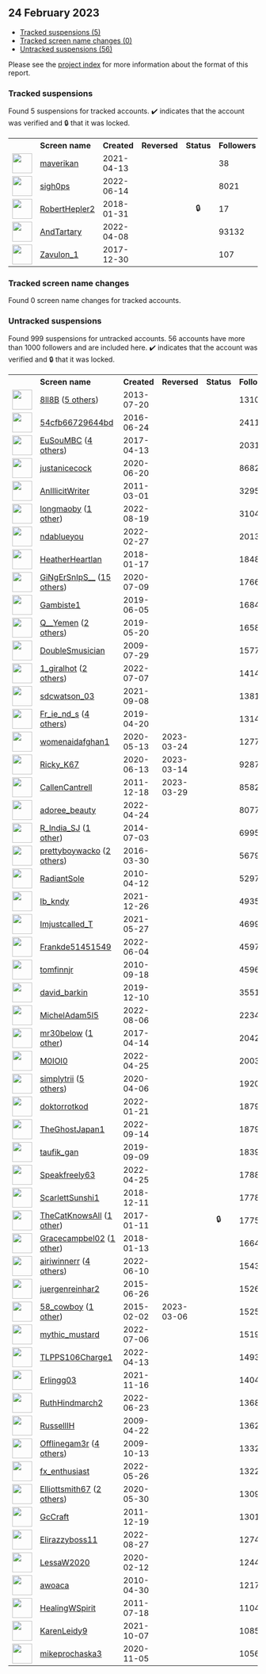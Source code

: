 ## 24 February 2023

* [Tracked suspensions (5)](#tracked-suspensions)
* [Tracked screen name changes (0)](#tracked-screen-name-changes)
* [Untracked suspensions (56)](#untracked-suspensions)

Please see the [project index](https://github.com/travisbrown/twitter-watch) for more information about the format of this report.

### Tracked suspensions

Found 5 suspensions for tracked accounts.
  ✔️ indicates that the account was verified and 🔒 that it was locked.

<table>
    <tr>
        <th></th>
        <th align="left">Screen name</th>
        <th align="left">Created</th>
        <th align="left">Reversed</th>
        <th align="left">Status</th>
        <th align="left">Followers</th>
        <th align="left">Ranking</th></tr>
    </tr>
        <tr>
            <td><a href="https://twitter.com/intent/user?user_id=1382025967942692867">
                <img src="https://pbs.twimg.com/profile_images/1520127096508620801/npNcCjgE_normal.jpg" width="40px" height="40px" align="center"/></a>
            </td>
            <td>
                <a href="https://twitter.com/maverikan">maverikan</a></td>
            <td>2021-04-13</td>
            <td></td>
            <td align="center"></td>
            <td>38</td>
            <td>7053</td>
        </tr>
        <tr>
            <td><a href="https://twitter.com/intent/user?user_id=1536583347832385536">
                <img src="https://pbs.twimg.com/profile_images/1537411046436003841/hcL3PPGm_normal.jpg" width="40px" height="40px" align="center"/></a>
            </td>
            <td>
                <a href="https://twitter.com/sigh0ps">sigh0ps</a></td>
            <td>2022-06-14</td>
            <td></td>
            <td align="center"></td>
            <td>8021</td>
            <td>40331</td>
        </tr>
        <tr>
            <td><a href="https://twitter.com/intent/user?user_id=958814948238544897">
                <img src="https://pbs.twimg.com/profile_images/1593236329734852610/bSP3iIRt_normal.jpg" width="40px" height="40px" align="center"/></a>
            </td>
            <td>
                <a href="https://twitter.com/RobertHepler2">RobertHepler2</a></td>
            <td>2018-01-31</td>
            <td></td>
            <td align="center">🔒</td>
            <td>17</td>
            <td>46498</td>
        </tr>
        <tr>
            <td><a href="https://twitter.com/intent/user?user_id=1512283012595171329">
                <img src="https://pbs.twimg.com/profile_images/1545636530294853634/eIAknlpD_normal.jpg" width="40px" height="40px" align="center"/></a>
            </td>
            <td>
                <a href="https://twitter.com/AndTartary">AndTartary</a></td>
            <td>2022-04-08</td>
            <td></td>
            <td align="center"></td>
            <td>93132</td>
            <td>50252</td>
        </tr>
        <tr>
            <td><a href="https://twitter.com/intent/user?user_id=947109538334986241">
                <img src="https://pbs.twimg.com/profile_images/1586069774869618696/BILSbAna_normal.jpg" width="40px" height="40px" align="center"/></a>
            </td>
            <td>
                <a href="https://twitter.com/Zavulon_1">Zavulon_1</a></td>
            <td>2017-12-30</td>
            <td></td>
            <td align="center"></td>
            <td>107</td>
            <td>83148</td>
        </tr></table>

### Tracked screen name changes

Found 0 screen name changes for tracked accounts.

### Untracked suspensions

Found 999 suspensions for untracked accounts.
56 accounts have more than 1000 followers and are included here.
  ✔️ indicates that the account was verified and 🔒 that it was locked.

<table>
    <tr>
        <th></th>
        <th align="left">Screen name</th>
        <th align="left">Created</th>
        <th align="left">Reversed</th>
        <th align="left">Status</th>
        <th align="left">Followers</th>
    </tr>
        <tr>
            <td><a href="https://twitter.com/intent/user?user_id=1608220916">
                <img src="https://pbs.twimg.com/profile_images/1547054889120980993/FK8BC96J_normal.jpg" width="40px" height="40px" align="center"/></a>
            </td>
            <td>
                <a href="https://twitter.com/8ll8B">8ll8B</a>&nbsp;(<a href="https://api.memory.lol/v1/tw/id/1608220916">5 others</a>)&nbsp;</td>
            <td>2013-07-20</td>
            <td></td>
            <td align="center"></td>
            <td>1310927</td>
        </tr>
        <tr>
            <td><a href="https://twitter.com/intent/user?user_id=746256811024596992">
                <img src="https://pbs.twimg.com/profile_images/1559580455934087169/zZ00zx8n_normal.jpg" width="40px" height="40px" align="center"/></a>
            </td>
            <td>
                <a href="https://twitter.com/54cfb66729644bd">54cfb66729644bd</a></td>
            <td>2016-06-24</td>
            <td></td>
            <td align="center"></td>
            <td>241110</td>
        </tr>
        <tr>
            <td><a href="https://twitter.com/intent/user?user_id=852352465525776384">
                <img src="https://pbs.twimg.com/profile_images/1493300600016146442/tWjIyzip_normal.jpg" width="40px" height="40px" align="center"/></a>
            </td>
            <td>
                <a href="https://twitter.com/EuSouMBC">EuSouMBC</a>&nbsp;(<a href="https://api.memory.lol/v1/tw/id/852352465525776384">4 others</a>)&nbsp;</td>
            <td>2017-04-13</td>
            <td></td>
            <td align="center"></td>
            <td>203143</td>
        </tr>
        <tr>
            <td><a href="https://twitter.com/intent/user?user_id=1274366525072236544">
                <img src="https://pbs.twimg.com/profile_images/1598852197403357184/2tMs-u0A_normal.jpg" width="40px" height="40px" align="center"/></a>
            </td>
            <td>
                <a href="https://twitter.com/justanicecock">justanicecock</a></td>
            <td>2020-06-20</td>
            <td></td>
            <td align="center"></td>
            <td>86828</td>
        </tr>
        <tr>
            <td><a href="https://twitter.com/intent/user?user_id=259123499">
                <img src="https://pbs.twimg.com/profile_images/1569967604680347649/VYpSQBrh_normal.jpg" width="40px" height="40px" align="center"/></a>
            </td>
            <td>
                <a href="https://twitter.com/AnIllicitWriter">AnIllicitWriter</a></td>
            <td>2011-03-01</td>
            <td></td>
            <td align="center"></td>
            <td>32957</td>
        </tr>
        <tr>
            <td><a href="https://twitter.com/intent/user?user_id=1560643590438924294">
                <img src="https://pbs.twimg.com/profile_images/1594910600068358144/uriIC6v-_normal.jpg" width="40px" height="40px" align="center"/></a>
            </td>
            <td>
                <a href="https://twitter.com/longmaoby">longmaoby</a>&nbsp;(<a href="https://api.memory.lol/v1/tw/id/1560643590438924294">1 other</a>)&nbsp;</td>
            <td>2022-08-19</td>
            <td></td>
            <td align="center"></td>
            <td>31043</td>
        </tr>
        <tr>
            <td><a href="https://twitter.com/intent/user?user_id=1497892623847419906">
                <img src="https://pbs.twimg.com/profile_images/1597058759888887809/zfA6ZG7n_normal.jpg" width="40px" height="40px" align="center"/></a>
            </td>
            <td>
                <a href="https://twitter.com/ndablueyou">ndablueyou</a></td>
            <td>2022-02-27</td>
            <td></td>
            <td align="center"></td>
            <td>20130</td>
        </tr>
        <tr>
            <td><a href="https://twitter.com/intent/user?user_id=953481837829083136">
                <img src="https://pbs.twimg.com/profile_images/1392579451897225224/fpysKSmK_normal.jpg" width="40px" height="40px" align="center"/></a>
            </td>
            <td>
                <a href="https://twitter.com/HeatherHeartlan">HeatherHeartlan</a></td>
            <td>2018-01-17</td>
            <td></td>
            <td align="center"></td>
            <td>18488</td>
        </tr>
        <tr>
            <td><a href="https://twitter.com/intent/user?user_id=1281309833963110400">
                <img src="https://pbs.twimg.com/profile_images/1598416706443026432/4mWXjdBk_normal.jpg" width="40px" height="40px" align="center"/></a>
            </td>
            <td>
                <a href="https://twitter.com/GiNgErSnIpS__">GiNgErSnIpS__</a>&nbsp;(<a href="https://api.memory.lol/v1/tw/id/1281309833963110400">15 others</a>)&nbsp;</td>
            <td>2020-07-09</td>
            <td></td>
            <td align="center"></td>
            <td>17662</td>
        </tr>
        <tr>
            <td><a href="https://twitter.com/intent/user?user_id=1136370591517290496">
                <img src="https://pbs.twimg.com/profile_images/1495032261594464256/IknQq7Uy_normal.jpg" width="40px" height="40px" align="center"/></a>
            </td>
            <td>
                <a href="https://twitter.com/Gambiste1">Gambiste1</a></td>
            <td>2019-06-05</td>
            <td></td>
            <td align="center"></td>
            <td>16840</td>
        </tr>
        <tr>
            <td><a href="https://twitter.com/intent/user?user_id=1130590637001191424">
                <img src="https://pbs.twimg.com/profile_images/1472993959874117635/uDQN_8uj_normal.jpg" width="40px" height="40px" align="center"/></a>
            </td>
            <td>
                <a href="https://twitter.com/Q__Yemen">Q__Yemen</a>&nbsp;(<a href="https://api.memory.lol/v1/tw/id/1130590637001191424">2 others</a>)&nbsp;</td>
            <td>2019-05-20</td>
            <td></td>
            <td align="center"></td>
            <td>16586</td>
        </tr>
        <tr>
            <td><a href="https://twitter.com/intent/user?user_id=61158356">
                <img src="https://pbs.twimg.com/profile_images/1553644566737215490/C_4SaqWq_normal.jpg" width="40px" height="40px" align="center"/></a>
            </td>
            <td>
                <a href="https://twitter.com/DoubleSmusician">DoubleSmusician</a></td>
            <td>2009-07-29</td>
            <td></td>
            <td align="center"></td>
            <td>15779</td>
        </tr>
        <tr>
            <td><a href="https://twitter.com/intent/user?user_id=1545020659528376320">
                <img src="https://pbs.twimg.com/profile_images/1585241618264694784/6I-Yttkt_normal.jpg" width="40px" height="40px" align="center"/></a>
            </td>
            <td>
                <a href="https://twitter.com/1_giralhot">1_giralhot</a>&nbsp;(<a href="https://api.memory.lol/v1/tw/id/1545020659528376320">2 others</a>)&nbsp;</td>
            <td>2022-07-07</td>
            <td></td>
            <td align="center"></td>
            <td>14145</td>
        </tr>
        <tr>
            <td><a href="https://twitter.com/intent/user?user_id=1435585084199997441">
                <img src="https://pbs.twimg.com/profile_images/1585318030363574281/QbSyyNGO_normal.jpg" width="40px" height="40px" align="center"/></a>
            </td>
            <td>
                <a href="https://twitter.com/sdcwatson_03">sdcwatson_03</a></td>
            <td>2021-09-08</td>
            <td></td>
            <td align="center"></td>
            <td>13814</td>
        </tr>
        <tr>
            <td><a href="https://twitter.com/intent/user?user_id=1119719182088773634">
                <img src="https://pbs.twimg.com/profile_images/1529346276059402240/WrYdLNe3_normal.jpg" width="40px" height="40px" align="center"/></a>
            </td>
            <td>
                <a href="https://twitter.com/Fr_ie_nd_s">Fr_ie_nd_s</a>&nbsp;(<a href="https://api.memory.lol/v1/tw/id/1119719182088773634">4 others</a>)&nbsp;</td>
            <td>2019-04-20</td>
            <td></td>
            <td align="center"></td>
            <td>13146</td>
        </tr>
        <tr>
            <td><a href="https://twitter.com/intent/user?user_id=1260511336674611200">
                <img src="https://pbs.twimg.com/profile_images/1564378393298231296/Scm3w27H_normal.jpg" width="40px" height="40px" align="center"/></a>
            </td>
            <td>
                <a href="https://twitter.com/womenaidafghan1">womenaidafghan1</a></td>
            <td>2020-05-13</td>
            <td>2023-03-24</td>
            <td align="center"></td>
            <td>12776</td>
        </tr>
        <tr>
            <td><a href="https://twitter.com/intent/user?user_id=1271823336402755584">
                <img src="https://pbs.twimg.com/profile_images/1524391450208878592/ForGKWzd_normal.jpg" width="40px" height="40px" align="center"/></a>
            </td>
            <td>
                <a href="https://twitter.com/Ricky_K67">Ricky_K67</a></td>
            <td>2020-06-13</td>
            <td>2023-03-14</td>
            <td align="center"></td>
            <td>9287</td>
        </tr>
        <tr>
            <td><a href="https://twitter.com/intent/user?user_id=439791314">
                <img src="https://pbs.twimg.com/profile_images/549500079011135488/g-IWHRJu_normal.jpeg" width="40px" height="40px" align="center"/></a>
            </td>
            <td>
                <a href="https://twitter.com/CallenCantrell">CallenCantrell</a></td>
            <td>2011-12-18</td>
            <td>2023-03-29</td>
            <td align="center"></td>
            <td>8582</td>
        </tr>
        <tr>
            <td><a href="https://twitter.com/intent/user?user_id=1518048727105253376">
                <img src="https://pbs.twimg.com/profile_images/1518050018313256960/Mgxh2FiS_normal.jpg" width="40px" height="40px" align="center"/></a>
            </td>
            <td>
                <a href="https://twitter.com/adoree_beauty">adoree_beauty</a></td>
            <td>2022-04-24</td>
            <td></td>
            <td align="center"></td>
            <td>8077</td>
        </tr>
        <tr>
            <td><a href="https://twitter.com/intent/user?user_id=2601002334">
                <img src="https://pbs.twimg.com/profile_images/1305421667578118144/E2M6Vw_h_normal.jpg" width="40px" height="40px" align="center"/></a>
            </td>
            <td>
                <a href="https://twitter.com/R_India_SJ">R_India_SJ</a>&nbsp;(<a href="https://api.memory.lol/v1/tw/id/2601002334">1 other</a>)&nbsp;</td>
            <td>2014-07-03</td>
            <td></td>
            <td align="center"></td>
            <td>6995</td>
        </tr>
        <tr>
            <td><a href="https://twitter.com/intent/user?user_id=715291958080643073">
                <img src="https://pbs.twimg.com/profile_images/1598730307242541057/k3oiln3F_normal.jpg" width="40px" height="40px" align="center"/></a>
            </td>
            <td>
                <a href="https://twitter.com/prettyboywacko">prettyboywacko</a>&nbsp;(<a href="https://api.memory.lol/v1/tw/id/715291958080643073">2 others</a>)&nbsp;</td>
            <td>2016-03-30</td>
            <td></td>
            <td align="center"></td>
            <td>5679</td>
        </tr>
        <tr>
            <td><a href="https://twitter.com/intent/user?user_id=132070126">
                <img src="https://pbs.twimg.com/profile_images/1174094351116460032/-6te1Idy_normal.jpg" width="40px" height="40px" align="center"/></a>
            </td>
            <td>
                <a href="https://twitter.com/RadiantSole">RadiantSole</a></td>
            <td>2010-04-12</td>
            <td></td>
            <td align="center"></td>
            <td>5297</td>
        </tr>
        <tr>
            <td><a href="https://twitter.com/intent/user?user_id=1474975608102920192">
                <img src="https://pbs.twimg.com/profile_images/1474976914519597058/Ft6QSumt_normal.jpg" width="40px" height="40px" align="center"/></a>
            </td>
            <td>
                <a href="https://twitter.com/Ib_kndy">Ib_kndy</a></td>
            <td>2021-12-26</td>
            <td></td>
            <td align="center"></td>
            <td>4935</td>
        </tr>
        <tr>
            <td><a href="https://twitter.com/intent/user?user_id=1397980097156550663">
                <img src="https://pbs.twimg.com/profile_images/1470755338991382538/ILuQy5Vf_normal.jpg" width="40px" height="40px" align="center"/></a>
            </td>
            <td>
                <a href="https://twitter.com/Imjustcalled_T">Imjustcalled_T</a></td>
            <td>2021-05-27</td>
            <td></td>
            <td align="center"></td>
            <td>4699</td>
        </tr>
        <tr>
            <td><a href="https://twitter.com/intent/user?user_id=1533097222799335424">
                <img src="https://pbs.twimg.com/profile_images/1596560554180722690/cuVGMfVu_normal.jpg" width="40px" height="40px" align="center"/></a>
            </td>
            <td>
                <a href="https://twitter.com/Frankde51451549">Frankde51451549</a></td>
            <td>2022-06-04</td>
            <td></td>
            <td align="center"></td>
            <td>4597</td>
        </tr>
        <tr>
            <td><a href="https://twitter.com/intent/user?user_id=192280909">
                <img src="https://pbs.twimg.com/profile_images/1588928730180861952/PDgywEUN_normal.jpg" width="40px" height="40px" align="center"/></a>
            </td>
            <td>
                <a href="https://twitter.com/tomfinnjr">tomfinnjr</a></td>
            <td>2010-09-18</td>
            <td></td>
            <td align="center"></td>
            <td>4596</td>
        </tr>
        <tr>
            <td><a href="https://twitter.com/intent/user?user_id=1204437339206029314">
                <img src="https://pbs.twimg.com/profile_images/1498828692893622286/o4RhoC4A_normal.jpg" width="40px" height="40px" align="center"/></a>
            </td>
            <td>
                <a href="https://twitter.com/david_barkin">david_barkin</a></td>
            <td>2019-12-10</td>
            <td></td>
            <td align="center"></td>
            <td>3551</td>
        </tr>
        <tr>
            <td><a href="https://twitter.com/intent/user?user_id=1555932767946678272">
                <img src="https://pbs.twimg.com/profile_images/1555932979503177729/qaPrDj3D_normal.jpg" width="40px" height="40px" align="center"/></a>
            </td>
            <td>
                <a href="https://twitter.com/MichelAdam5l5">MichelAdam5l5</a></td>
            <td>2022-08-06</td>
            <td></td>
            <td align="center"></td>
            <td>2234</td>
        </tr>
        <tr>
            <td><a href="https://twitter.com/intent/user?user_id=853030951022018561">
                <img src="https://pbs.twimg.com/profile_images/1564649422629519366/hB8cfY10_normal.jpg" width="40px" height="40px" align="center"/></a>
            </td>
            <td>
                <a href="https://twitter.com/mr30below">mr30below</a>&nbsp;(<a href="https://api.memory.lol/v1/tw/id/853030951022018561">1 other</a>)&nbsp;</td>
            <td>2017-04-14</td>
            <td></td>
            <td align="center"></td>
            <td>2042</td>
        </tr>
        <tr>
            <td><a href="https://twitter.com/intent/user?user_id=1518731971974901760">
                <img src="https://pbs.twimg.com/profile_images/1518787624139436032/mRxdG-7j_normal.jpg" width="40px" height="40px" align="center"/></a>
            </td>
            <td>
                <a href="https://twitter.com/M0IOI0">M0IOI0</a></td>
            <td>2022-04-25</td>
            <td></td>
            <td align="center"></td>
            <td>2003</td>
        </tr>
        <tr>
            <td><a href="https://twitter.com/intent/user?user_id=1247128765639122945">
                <img src="https://pbs.twimg.com/profile_images/1583884753635364866/77gaTS6U_normal.jpg" width="40px" height="40px" align="center"/></a>
            </td>
            <td>
                <a href="https://twitter.com/simplytrii">simplytrii</a>&nbsp;(<a href="https://api.memory.lol/v1/tw/id/1247128765639122945">5 others</a>)&nbsp;</td>
            <td>2020-04-06</td>
            <td></td>
            <td align="center"></td>
            <td>1920</td>
        </tr>
        <tr>
            <td><a href="https://twitter.com/intent/user?user_id=1484488315760001026">
                <img src="https://pbs.twimg.com/profile_images/1562518527331934208/6tke1iim_normal.jpg" width="40px" height="40px" align="center"/></a>
            </td>
            <td>
                <a href="https://twitter.com/doktorrotkod">doktorrotkod</a></td>
            <td>2022-01-21</td>
            <td></td>
            <td align="center"></td>
            <td>1879</td>
        </tr>
        <tr>
            <td><a href="https://twitter.com/intent/user?user_id=1570057457279410178">
                <img src="https://pbs.twimg.com/profile_images/1594002749477113857/NQgzbV5i_normal.jpg" width="40px" height="40px" align="center"/></a>
            </td>
            <td>
                <a href="https://twitter.com/TheGhostJapan1">TheGhostJapan1</a></td>
            <td>2022-09-14</td>
            <td></td>
            <td align="center"></td>
            <td>1879</td>
        </tr>
        <tr>
            <td><a href="https://twitter.com/intent/user?user_id=1171016796977057792">
                <img src="https://pbs.twimg.com/profile_images/1577161213384933376/PEor3kM3_normal.jpg" width="40px" height="40px" align="center"/></a>
            </td>
            <td>
                <a href="https://twitter.com/taufik_gan">taufik_gan</a></td>
            <td>2019-09-09</td>
            <td></td>
            <td align="center"></td>
            <td>1839</td>
        </tr>
        <tr>
            <td><a href="https://twitter.com/intent/user?user_id=1518665940728176640">
                <img src="https://pbs.twimg.com/profile_images/1594108150021513217/pS-9diF2_normal.jpg" width="40px" height="40px" align="center"/></a>
            </td>
            <td>
                <a href="https://twitter.com/Speakfreely63">Speakfreely63</a></td>
            <td>2022-04-25</td>
            <td></td>
            <td align="center"></td>
            <td>1788</td>
        </tr>
        <tr>
            <td><a href="https://twitter.com/intent/user?user_id=1072528498177146880">
                <img src="https://pbs.twimg.com/profile_images/1083864531883851777/K-okGid2_normal.jpg" width="40px" height="40px" align="center"/></a>
            </td>
            <td>
                <a href="https://twitter.com/ScarlettSunshi1">ScarlettSunshi1</a></td>
            <td>2018-12-11</td>
            <td></td>
            <td align="center"></td>
            <td>1778</td>
        </tr>
        <tr>
            <td><a href="https://twitter.com/intent/user?user_id=819308475369058304">
                <img src="https://pbs.twimg.com/profile_images/1355360748919263232/3P5P9XcO_normal.jpg" width="40px" height="40px" align="center"/></a>
            </td>
            <td>
                <a href="https://twitter.com/TheCatKnowsAll">TheCatKnowsAll</a>&nbsp;(<a href="https://api.memory.lol/v1/tw/id/819308475369058304">1 other</a>)&nbsp;</td>
            <td>2017-01-11</td>
            <td></td>
            <td align="center">🔒</td>
            <td>1775</td>
        </tr>
        <tr>
            <td><a href="https://twitter.com/intent/user?user_id=952117487956627456">
                <img src="https://pbs.twimg.com/profile_images/1550554628932210691/VsGaeF3Y_normal.jpg" width="40px" height="40px" align="center"/></a>
            </td>
            <td>
                <a href="https://twitter.com/Gracecampbel02">Gracecampbel02</a>&nbsp;(<a href="https://api.memory.lol/v1/tw/id/952117487956627456">1 other</a>)&nbsp;</td>
            <td>2018-01-13</td>
            <td></td>
            <td align="center"></td>
            <td>1664</td>
        </tr>
        <tr>
            <td><a href="https://twitter.com/intent/user?user_id=1535193476778045441">
                <img src="https://pbs.twimg.com/profile_images/1598976257080717312/WubtUjHA_normal.png" width="40px" height="40px" align="center"/></a>
            </td>
            <td>
                <a href="https://twitter.com/airiwinnerr">airiwinnerr</a>&nbsp;(<a href="https://api.memory.lol/v1/tw/id/1535193476778045441">4 others</a>)&nbsp;</td>
            <td>2022-06-10</td>
            <td></td>
            <td align="center"></td>
            <td>1543</td>
        </tr>
        <tr>
            <td><a href="https://twitter.com/intent/user?user_id=3346615786">
                <img src="https://pbs.twimg.com/profile_images/1318779015537319936/8ffIJf_n_normal.jpg" width="40px" height="40px" align="center"/></a>
            </td>
            <td>
                <a href="https://twitter.com/juergenreinhar2">juergenreinhar2</a></td>
            <td>2015-06-26</td>
            <td></td>
            <td align="center"></td>
            <td>1526</td>
        </tr>
        <tr>
            <td><a href="https://twitter.com/intent/user?user_id=3007635150">
                <img src="https://pbs.twimg.com/profile_images/1386352058589122562/Dnrgv6gp_normal.jpg" width="40px" height="40px" align="center"/></a>
            </td>
            <td>
                <a href="https://twitter.com/58_cowboy">58_cowboy</a>&nbsp;(<a href="https://api.memory.lol/v1/tw/id/3007635150">1 other</a>)&nbsp;</td>
            <td>2015-02-02</td>
            <td>2023-03-06</td>
            <td align="center"></td>
            <td>1525</td>
        </tr>
        <tr>
            <td><a href="https://twitter.com/intent/user?user_id=1544760219565264897">
                <img src="https://pbs.twimg.com/profile_images/1594589101017145345/fqh23SWR_normal.jpg" width="40px" height="40px" align="center"/></a>
            </td>
            <td>
                <a href="https://twitter.com/mythic_mustard">mythic_mustard</a></td>
            <td>2022-07-06</td>
            <td></td>
            <td align="center"></td>
            <td>1519</td>
        </tr>
        <tr>
            <td><a href="https://twitter.com/intent/user?user_id=1514230817463181317">
                <img src="https://pbs.twimg.com/profile_images/1516120008954368002/-HBy7tk3_normal.jpg" width="40px" height="40px" align="center"/></a>
            </td>
            <td>
                <a href="https://twitter.com/TLPPS106Charge1">TLPPS106Charge1</a></td>
            <td>2022-04-13</td>
            <td></td>
            <td align="center"></td>
            <td>1493</td>
        </tr>
        <tr>
            <td><a href="https://twitter.com/intent/user?user_id=1460572116336607232">
                <img src="https://pbs.twimg.com/profile_images/1588962218065870848/QoXXeX_8_normal.jpg" width="40px" height="40px" align="center"/></a>
            </td>
            <td>
                <a href="https://twitter.com/Erlingg03">Erlingg03</a></td>
            <td>2021-11-16</td>
            <td></td>
            <td align="center"></td>
            <td>1404</td>
        </tr>
        <tr>
            <td><a href="https://twitter.com/intent/user?user_id=1540027126186917890">
                <img src="https://pbs.twimg.com/profile_images/1583100072404946944/627aoHuA_normal.jpg" width="40px" height="40px" align="center"/></a>
            </td>
            <td>
                <a href="https://twitter.com/RuthHindmarch2">RuthHindmarch2</a></td>
            <td>2022-06-23</td>
            <td></td>
            <td align="center"></td>
            <td>1368</td>
        </tr>
        <tr>
            <td><a href="https://twitter.com/intent/user?user_id=34286796">
                <img src="https://pbs.twimg.com/profile_images/1395068932331958273/FBzcBl04_normal.jpg" width="40px" height="40px" align="center"/></a>
            </td>
            <td>
                <a href="https://twitter.com/RussellIH">RussellIH</a></td>
            <td>2009-04-22</td>
            <td></td>
            <td align="center"></td>
            <td>1362</td>
        </tr>
        <tr>
            <td><a href="https://twitter.com/intent/user?user_id=82065744">
                <img src="https://pbs.twimg.com/profile_images/1282422454707724290/HnZogIZX_normal.png" width="40px" height="40px" align="center"/></a>
            </td>
            <td>
                <a href="https://twitter.com/Offlinegam3r">Offlinegam3r</a>&nbsp;(<a href="https://api.memory.lol/v1/tw/id/82065744">4 others</a>)&nbsp;</td>
            <td>2009-10-13</td>
            <td></td>
            <td align="center"></td>
            <td>1332</td>
        </tr>
        <tr>
            <td><a href="https://twitter.com/intent/user?user_id=1529781434197721088">
                <img src="https://pbs.twimg.com/profile_images/1530558242971078656/4_Hotn3j_normal.jpg" width="40px" height="40px" align="center"/></a>
            </td>
            <td>
                <a href="https://twitter.com/fx_enthusiast">fx_enthusiast</a></td>
            <td>2022-05-26</td>
            <td></td>
            <td align="center"></td>
            <td>1322</td>
        </tr>
        <tr>
            <td><a href="https://twitter.com/intent/user?user_id=1266656606978179072">
                <img src="https://pbs.twimg.com/profile_images/1515178064107421699/hxbcZ8vl_normal.jpg" width="40px" height="40px" align="center"/></a>
            </td>
            <td>
                <a href="https://twitter.com/Elliottsmith67">Elliottsmith67</a>&nbsp;(<a href="https://api.memory.lol/v1/tw/id/1266656606978179072">2 others</a>)&nbsp;</td>
            <td>2020-05-30</td>
            <td></td>
            <td align="center"></td>
            <td>1309</td>
        </tr>
        <tr>
            <td><a href="https://twitter.com/intent/user?user_id=440605695">
                <img src="https://pbs.twimg.com/profile_images/1148476363495464960/zu9XSw_u_normal.jpg" width="40px" height="40px" align="center"/></a>
            </td>
            <td>
                <a href="https://twitter.com/GcCraft">GcCraft</a></td>
            <td>2011-12-19</td>
            <td></td>
            <td align="center"></td>
            <td>1301</td>
        </tr>
        <tr>
            <td><a href="https://twitter.com/intent/user?user_id=1563617582456119296">
                <img src="https://pbs.twimg.com/profile_images/1580808409204637696/tJ7hlWyd_normal.jpg" width="40px" height="40px" align="center"/></a>
            </td>
            <td>
                <a href="https://twitter.com/Elirazzyboss11">Elirazzyboss11</a></td>
            <td>2022-08-27</td>
            <td></td>
            <td align="center"></td>
            <td>1274</td>
        </tr>
        <tr>
            <td><a href="https://twitter.com/intent/user?user_id=1227528512304766976">
                <img src="https://pbs.twimg.com/profile_images/1460978824208859141/RjmNOh9X_normal.jpg" width="40px" height="40px" align="center"/></a>
            </td>
            <td>
                <a href="https://twitter.com/LessaW2020">LessaW2020</a></td>
            <td>2020-02-12</td>
            <td></td>
            <td align="center"></td>
            <td>1244</td>
        </tr>
        <tr>
            <td><a href="https://twitter.com/intent/user?user_id=138777111">
                <img src="https://pbs.twimg.com/profile_images/575361681053741058/fKHqKXTY_normal.png" width="40px" height="40px" align="center"/></a>
            </td>
            <td>
                <a href="https://twitter.com/awoaca">awoaca</a></td>
            <td>2010-04-30</td>
            <td></td>
            <td align="center"></td>
            <td>1217</td>
        </tr>
        <tr>
            <td><a href="https://twitter.com/intent/user?user_id=337779288">
                <img src="https://pbs.twimg.com/profile_images/1482854810214936578/uVBLJdkY_normal.jpg" width="40px" height="40px" align="center"/></a>
            </td>
            <td>
                <a href="https://twitter.com/HealingWSpirit">HealingWSpirit</a></td>
            <td>2011-07-18</td>
            <td></td>
            <td align="center"></td>
            <td>1104</td>
        </tr>
        <tr>
            <td><a href="https://twitter.com/intent/user?user_id=1446131483316404232">
                <img src="https://pbs.twimg.com/profile_images/1597449772524339202/V21CuPwz_normal.jpg" width="40px" height="40px" align="center"/></a>
            </td>
            <td>
                <a href="https://twitter.com/KarenLeidy9">KarenLeidy9</a></td>
            <td>2021-10-07</td>
            <td></td>
            <td align="center"></td>
            <td>1085</td>
        </tr>
        <tr>
            <td><a href="https://twitter.com/intent/user?user_id=1324402696447807492">
                <img src="https://pbs.twimg.com/profile_images/1384307660929916929/1Bg-BSOd_normal.jpg" width="40px" height="40px" align="center"/></a>
            </td>
            <td>
                <a href="https://twitter.com/mikeprochaska3">mikeprochaska3</a></td>
            <td>2020-11-05</td>
            <td></td>
            <td align="center"></td>
            <td>1056</td>
        </tr></table>
